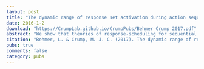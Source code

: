 ```yaml
---
layout: post
title: "The dynamic range of response set activation during action sequencing"
date: 2016-1-2
download: "https://CrumpLab.github.io/CrumpPubs/Behmer Crump 2017.pdf"
abstract: "We show that theories of response-scheduling for sequential action can be discriminated on the basis of their predictions for the dynamic range of response set activation during sequencing, which refers to the momentary span of activation states for completed and to-be-completed actions in a response set. In particular, theories allow that future actions in a plan are partially activated, but differ with respect to the width of the range, which refers to the number of future actions that are partially activated. Similarly, theories differ on the width of the range for recently completed actions that are assumed to be rapidly de-activated, or gradually de-activated in a passive fashion. We validate a new typing task for measuring momentary activation states of actions across a response set during action sequencing. Typists recruited from Amazon Turk copied a paragraph by responding to a go-signal that usually cued the next letter but sometimes cued a near past or future letter (n-3,-2,-1,0,+2,+3). The activation states for producing letters across go-signal positions can be inferred from RTs and errors. In general, we found evidence of graded parallel activation for future actions and rapid de-activation of more distal past actions."
citation: "Behmer, L. & Crump, M. J. C. (2017). The dynamic range of response set activation during action sequencing. Journal of Experimental Psychology: Human Perception and Performance, 43, 537-554."
pubs: true
comments: false
category: pubs
---
```

